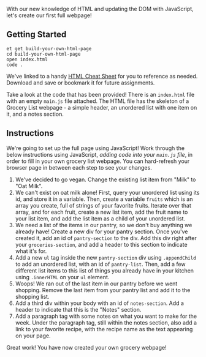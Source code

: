 With our new knowledge of HTML and updating the DOM with JavaScript, let's create our first full webpage!

## Getting Started

```no-highlight
et get build-your-own-html-page
cd build-your-own-html-page
open index.html
code .
```

We've linked to a handy [HTML Cheat Sheet](https://cloud.netlifyusercontent.com/assets/344dbf88-fdf9-42bb-adb4-46f01eedd629/06ffd509-ac92-4b81-bfa0-9c3a34b3ab35/html5-cheat-sheet.pdf) for you to reference as needed. Download and save or bookmark it for future assignments.

Take a look at the code that has been provided! There is an `index.html` file with an empty `main.js` file attached. The HTML file has the skeleton of a Grocery List webpage - a simple header, an unordered list with one item on it, and a notes section.

## Instructions

We're going to set up the full page using JavaScript! Work through the below instructions using JavaScript, _adding code into your `main.js` file_, in order to fill in your own grocery list webpage. You can hard-refresh your browser page in between each step to see your changes.

1. We've decided to go vegan. Change the existing list item from "Milk" to "Oat Milk".
2. We can't exist on oat milk alone! First, query your unordered list using its id, and store it in a variable. Then, create a variable `fruits` which is an array you create, full of strings of your favorite fruits. Iterate over that array, and for each fruit, create a new list item, add the fruit name to your list item, and add the list item as a child of your unordered list.
3. We need a list of the items in our pantry, so we don't buy anything we already have! Create a new div for your pantry section. Once you've created it, add an id of `pantry-section` to the div. Add this div right after your `groceries-section`, and add a header to this section to indicate what it's for.
4. Add a new `ul` tag inside the new `pantry-section` div using `.appendChild` to add an unordered list, with an id of `pantry-list`. Then, add a few different list items to this list of things you already have in your kitchen using `.innerHTML` on your `ul` element.
5. Woops! We ran out of the last item in our pantry before we went shopping. Remove the last item from your pantry list and add it to the shopping list.
6. Add a third div within your body with an id of `notes-section`. Add a header to indicate that this is the "Notes" section.
7. Add a paragraph tag with some notes on what you want to make for the week. Under the paragraph tag, still within the notes section, also add a link to your favorite recipe, with the recipe name as the text appearing on your page.

Great work! You have now created your own grocery webpage!
